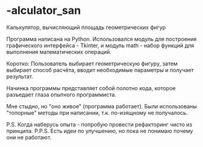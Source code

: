 # -alculator_san
Калькулятор, вычисляющий площадь геометрических фигур

Программа написана на Python. 
Использовался модуль для построения графического интерфейса - Tkinter, и модуль math - набор функций для выполнения математических операций.

Коротко: Пользователь выбирает геометрическую фигуру, затем выбирает способ расчёта, вводит необходимые параметры и получает результат.

Начинка программы представляет собой полотно кода, которое разъедает глаза опытного программиста.

Мне стыдно, но "оно живое" (программа работает). Были использованы "топорные" методы при написании, т.к. по-изящному не получалось.

P.S. Когда наберусь опыта - попробую провести рефакторинг чисто из принципа.
P.P.S. Есть идеи по улучшению, но пока не понимаю почему они не работают.
